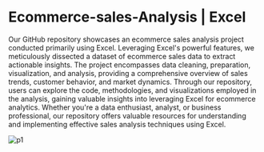 # Ecommerce-sales-Analysis | Excel

Our GitHub repository showcases an ecommerce sales analysis project conducted primarily using Excel. Leveraging Excel's powerful features, we meticulously dissected a dataset of ecommerce sales data to extract actionable insights. The project encompasses data cleaning, preparation, visualization, and analysis, providing a comprehensive overview of sales trends, customer behavior, and market dynamics. Through our repository, users can explore the code, methodologies, and visualizations employed in the analysis, gaining valuable insights into leveraging Excel for ecommerce analytics. Whether you're a data enthusiast, analyst, or business professional, our repository offers valuable resources for understanding and implementing effective sales analysis techniques using Excel.






![p1](https://github.com/Igruapawan/Ecommerce-sales-Analysis/assets/98211165/1f1baaf5-b445-4e57-909e-034d346f852a)

